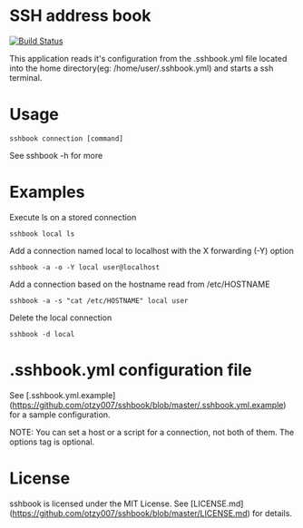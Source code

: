 SSH address book
================
[![Build Status](https://travis-ci.org/otzy007/storeip.png?branch=master)](https://travis-ci.org/otzy007/storeip)

This application reads it's configuration from the .sshbook.yml file located
into the home directory(eg: /home/user/.sshbook.yml) and starts a ssh terminal.

Usage
=====
```
sshbook connection [command]
```
See sshbook -h for more

Examples
========
Execute ls on a stored connection
```
sshbook local ls
```
Add a connection named local to localhost with the X forwarding (-Y) option
```
sshbook -a -o -Y local user@localhost
```
Add a connection based on the hostname read from /etc/HOSTNAME
```
sshbook -a -s "cat /etc/HOSTNAME" local user
```
Delete the local connection
```
sshbook -d local
```
.sshbook.yml configuration file
===============================
See [.sshbook.yml.example] (https://github.com/otzy007/sshbook/blob/master/.sshbook.yml.example) for a sample configuration.

NOTE: You can set a host or a script for a connection, not both of them.
The options tag is optional.

License
=======
sshbook is licensed under the MIT License. See [LICENSE.md] (https://github.com/otzy007/sshbook/blob/master/LICENSE.md) for details.